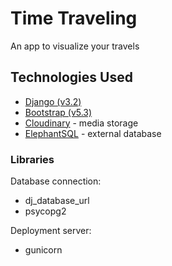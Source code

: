 # Time Traveling

An app to visualize your travels

## Technologies Used

- [Django (v3.2)](https://docs.djangoproject.com/en/3.2/)
- [Bootstrap (v5.3)](https://getbootstrap.com/docs/5.3/getting-started/introduction/)
- [Cloudinary](https://cloudinary.com/) - media storage
- [ElephantSQL](https://www.elephantsql.com/) - external database

### Libraries

Database connection:

- dj_database_url
- psycopg2

Deployment server:

- gunicorn